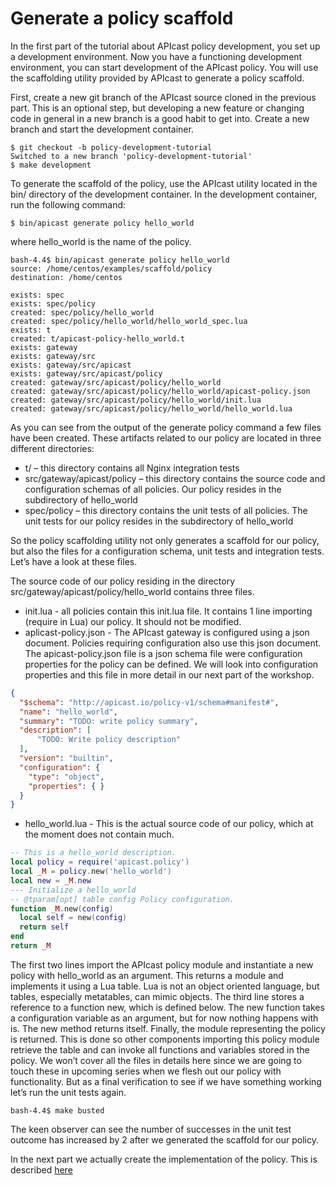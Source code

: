 # Generate a policy scaffold
In the first part of the tutorial about APIcast policy development, you set up a development environment. Now you have a functioning development environment, you can start development of the APIcast policy. You will use the scaffolding utility provided by APIcast to generate a policy scaffold.

First, create a new git branch of the APIcast source cloned in the previous part. This is an optional step, but developing a new feature or changing code in general in a new branch is a good habit to get into. Create a new branch and start the development container.

```shell
$ git checkout -b policy-development-tutorial
Switched to a new branch 'policy-development-tutorial'
$ make development
```

To generate the scaffold of the policy, use the APIcast utility located in the bin/ directory of the development container.
In the development container, run the following command:

```shell
$ bin/apicast generate policy hello_world
```

where hello_world is the name of the policy.

```shell
bash-4.4$ bin/apicast generate policy hello_world
source: /home/centos/examples/scaffold/policy
destination: /home/centos

exists: spec
exists: spec/policy
created: spec/policy/hello_world
created: spec/policy/hello_world/hello_world_spec.lua
exists: t
created: t/apicast-policy-hello_world.t
exists: gateway
exists: gateway/src
exists: gateway/src/apicast
exists: gateway/src/apicast/policy
created: gateway/src/apicast/policy/hello_world
created: gateway/src/apicast/policy/hello_world/apicast-policy.json
created: gateway/src/apicast/policy/hello_world/init.lua
created: gateway/src/apicast/policy/hello_world/hello_world.lua
```

As you can see from the output of the generate policy command a few files have been created. These artifacts related to our policy are located in three different directories:

* t/ – this directory contains all Nginx integration tests
* src/gateway/apicast/policy – this directory contains the source code and configuration schemas of all policies. Our policy resides in the subdirectory of hello_world
* spec/policy – this directory contains the unit tests of all policies. The unit tests for our policy resides in the subdirectory of hello_world

So the policy scaffolding utility not only generates a scaffold for our policy, but also the files for a configuration schema, unit tests and integration tests. Let’s have a look at these files.

The source code of our policy residing in the directory src/gateway/apicast/policy/hello_world contains three files.

* init.lua - all policies contain this init.lua file. It contains 1 line importing (require in Lua) our policy. It should not be modified.
* aplicast-policy.json - The APIcast gateway is configured using a json document. Policies requiring configuration also use this json document. The apicast-policy.json file is a json schema file were configuration properties for the policy can be defined. We will look into configuration properties and this file in more detail in our next part of the workshop.
```json
{
  "$schema": "http://apicast.io/policy-v1/schema#manifest#",
  "name": "hello_world",
  "summary": "TODO: write policy summary",
  "description": [
      "TODO: Write policy description"
  ],
  "version": "builtin",
  "configuration": {
    "type": "object",
    "properties": { }
  }
}
```
* hello_world.lua - This is the actual source code of our policy, which at the moment does not contain much.
```lua
-- This is a hello_world description.
local policy = require('apicast.policy')
local _M = policy.new('hello_world')
local new = _M.new
--- Initialize a hello_world
-- @tparam[opt] table config Policy configuration.
function _M.new(config)
  local self = new(config)
  return self
end
return _M
```

The first two lines import the APIcast policy module and instantiate a new policy with hello_world as an argument. This returns a module and implements it using a Lua table. Lua is not an object oriented language, but tables, especially metatables, can mimic objects. The third line stores a reference to a function new, which is defined below. The new function takes a configuration variable as  an argument, but for now nothing happens with is. The new method returns itself. Finally, the module representing the policy is returned. This is done so other components importing this policy module retrieve the table and can invoke all functions and variables stored in the policy.
We won’t cover all the files in details here since we are going to touch these in upcoming series when we flesh out our policy with functionality.
But as a final verification to see if we have something working let’s run the unit tests again.

```
bash-4.4$ make busted
```

The keen observer can see the number of successes in the unit test outcome has increased by 2 after we generated the scaffold for our policy.

In the next part we actually create the implementation of the policy. This is described [here](POLICY_IMPLEMENTATION.md)
